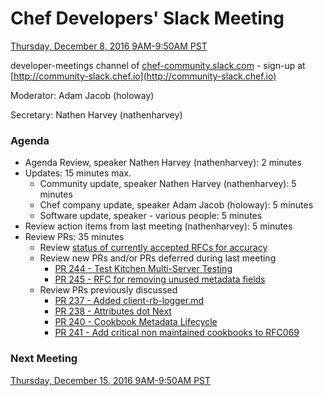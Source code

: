 # Chef Developers' Slack Meeting

[Thursday, December 8, 2016 9AM-9:50AM PST](http://everytimezone.com/#2016-12-8,240,cn3)

developer-meetings channel of [chef-community.slack.com](http://chef-community.slack.com) - sign-up at [http://community-slack.chef.io](http://community-slack.chef.io)

Moderator:  Adam Jacob (holoway)

Secretary:  Nathen Harvey (nathenharvey)

### Agenda
* Agenda Review, speaker Nathen Harvey (nathenharvey): 2 minutes
* Updates: 15 minutes max.
  * Community update, speaker Nathen Harvey (nathenharvey): 5 minutes
  * Chef company update, speaker Adam Jacob (holoway): 5 minutes
  * Software update, speaker - various people: 5 minutes
* Review action items from last meeting (nathenharvey): 5 minutes
* Review PRs:  35 minutes
  * Review [status of currently accepted RFCs for accuracy](https://chef.github.io/chef-rfc/)
  * Review new PRs and/or PRs deferred during last meeting
    * [PR 244 - Test Kitchen Multi-Server Testing](https://github.com/chef/chef-rfc/pull/244)
    * [PR 245 - RFC for removing unused metadata fields](https://github.com/chef/chef-rfc/pull/245)
  * Review PRs previously discussed
    * [PR 237 - Added client-rb-logger.md](https://github.com/chef/chef-rfc/pull/237/)
    * [PR 238 - Attributes dot Next](https://github.com/chef/chef-rfc/pull/238)
    * [PR 240 - Cookbook Metadata Lifecycle](https://github.com/chef/chef-rfc/pull/240)
    * [PR 241 - Add critical non maintained cookbooks to RFC069](https://github.com/chef/chef-rfc/pull/241)


### Next Meeting

[Thursday, December 15, 2016 9AM-9:50AM PST](http://everytimezone.com/#2016-12-15,240,cn3)
